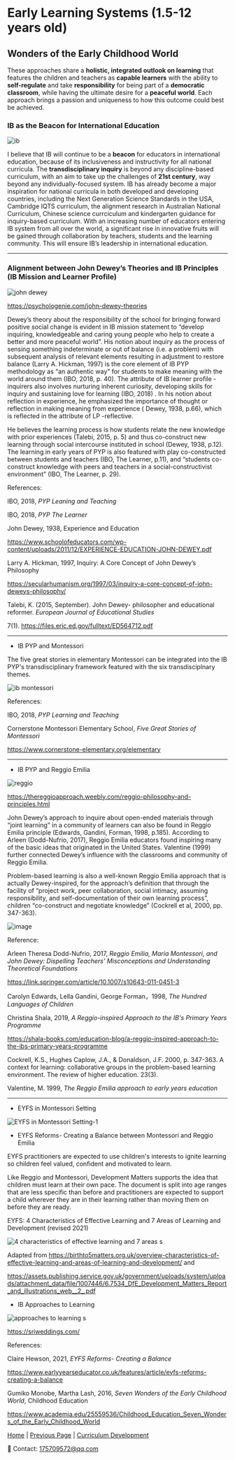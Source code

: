 # Early Learning Systems (1.5-12 years old)

## Wonders of the Early Childhood World

These approaches share a **holistic, integrated outlook on learning** that features the children and teachers as **capable learners** with the ability to **self-regulate** and take **responsibility** for being part of a **democratic classroom**, while having the ultimate desire for a **peaceful world**. Each approach brings a passion and uniqueness to how this outcome could best be achieved.

### IB as the Beacon for International Education

![ib](https://user-images.githubusercontent.com/109213222/184272273-3b6730eb-e8e4-42a7-adbb-bc33d31b84c4.png) 

I believe that IB will continue to be a **beacon** for educators in international education, because of its inclusiveness and instructivity for all national curricula. The **transdisciplinary inquiry** is beyond any discipline-based curriculum, with an aim to take up the challenges of **21st century**, way beyond any individually-focused system. IB has already become a major inspiration for national curricula in both developed and developing countries, including the Next Generation Science Standards in the USA, Cambridge IQTS curriculum, the alignment research in Australian National Curriculum, Chinese science currciculum and kindergarten guidance for inquiry-based curriculum. With an increasing number of educators entering IB system from all over the world, a significant rise in innovative fruits will be gained through collaboration by teachers, students and the learning community. This will ensure IB’s leadership in international education.

---

### Alignment between John Dewey’s Theories and IB Principles (IB Mission and Learner Profile)

![john dewey](https://user-images.githubusercontent.com/109213222/184272772-f0825a9c-5112-49bd-82a9-233237e0f674.jpg)

<https://psychologenie.com/john-dewey-theories>

Dewey’s theory about the responsibility of the school for bringing forward positive social change is evident in IB mission statement to “develop inquiring, knowledgeable and caring young people who help to create a better and more peaceful world”. 
His notion about inquiry as the process of sensing something indeterminate or out of balance (i.e. a problem) with subsequent analysis of relevant elements resulting in adjustment to restore balance (Larry A. Hickman, 1997) is the core element of IB PYP methodology as “an authentic way” for students to make meaning with the world around them (IBO, 2018, p. 40). The attribute of IB learner profile - inquirers also involves nurturing inherent curiosity, developing skills for inquiry and sustaining love for learning (IBO, 2018) . In his notion about reflection in experience, he emphasized the importance of thought or reflection in making meaning from experience ( Dewey, 1938, p.66), which is reflected in the attribute of LP -reflective.

He believes the learning process is how students relate the new knowledge with prior experiences (Talebi, 2015, p. 5) and thus co-construct new learning through social intercourse instituted in school (Dewey, 1938, p.12). The learning in early years of PYP is also featured with play co-constructed between students and teachers (IBO, The Learner, p.11), and “students co-construct knowledge with peers and teachers in a social-constructivist environment” (IBO, The Learner, p. 29).

References:

IBO, 2018, _PYP Leaning and Teaching_

IBO, 2018, _PYP The Learner_

John Dewey, 1938, Experience and Education

<https://www.schoolofeducators.com/wp-content/uploads/2011/12/EXPERIENCE-EDUCATION-JOHN-DEWEY.pdf>

Larry A. Hickman, 1997, Inquiry: A Core Concept of John Dewey’s Philosophy

<https://secularhumanism.org/1997/03/inquiry-a-core-concept-of-john-deweys-philosophy/>

Talebi, K. (2015, September). John Dewey- philosopher and educational reformer. _European Journal of Educational Studies_

7(1). <https://files.eric.ed.gov/fulltext/ED564712.pdf>

---

- IB PYP and Montessori

The five great stories in elementary Montessori can be integrated into the IB PYP's transdisciplinary framework featured with the six transdisciplnary themes.

![ib montessori](https://user-images.githubusercontent.com/109213222/182642145-68fab50d-521a-4811-8287-53a507756ee8.JPG)

References:

IBO, 2018, _PYP Learning and Teaching_

Cornerstone Montessori Elementary School, _Five Great Stories of Montessori_

<https://www.cornerstone-elementary.org/elementary>

---

- IB PYP and Reggio Emilia

![reggio](https://user-images.githubusercontent.com/109213222/184273228-3dab3494-cd35-427f-8db9-e89058103f77.jpg)

<https://thereggioapproach.weebly.com/reggio-philosophy-and-principles.html>

John Dewey’s approach to inquire about open-ended materials through “joint learning” in a community of learners can also be found in Reggio Emilia principle (Edwards, Gandini, Forman, 1998, p.185). According to Arleen (Dodd-Nufrio, 2017),  Reggio Emilia educators found inspiring many of the basic ideas that originated in the United States.  Valentine (1999) further connected Dewey’s influence with the classrooms and community of Reggio Emilia. 

Problem-based learning is also a well-known Reggio Emilia approach that is actually Dewey-inspired, for the approach’s definition that through the facility of “project work, peer collaboration, social intimacy, assuming responsibility, and self-documentation of their own learning process”, children “co-construct and negotiate knowledge” (Cockrell et al, 2000, pp. 347-363).

![image](https://user-images.githubusercontent.com/109213222/182643021-d4ee57b4-422f-47dd-a720-b99700ff1b27.png)

Reference:

Arleen Theresa Dodd-Nufrio, 2017, _Reggio Emilia, Maria Montessori, and John Dewey: Dispelling Teachers’ Misconceptions and Understanding Theoretical Foundations_

<https://link.springer.com/article/10.1007/s10643-011-0451-3>

Carolyn Edwards, Lella Gandini, George Forman，1998, _The Hundred Languages of Children_

Christina Shala, 2019, _A Reggio-inspired Approach to the IB's Primary Years Programme_

<https://shala-books.com/education-blog/a-reggio-inspired-approach-to-the-ibs-primary-years-programme>

Cockrell, K.S., Hughes Caplow, J.A., & Donaldson, J.F. 2000, p. 347-363. A context for learning: collaborative groups in the problem-based learning environment. The review of higher education. 23(3).

Valentine, M. 1999, _The Reggio Emilia approach to early years education_

---

- EYFS in Montessori Setting

![EYFS in Montessori Setting-1](https://user-images.githubusercontent.com/109213222/182642438-cbb64801-96fd-45b4-abd8-4d0a814abba2.JPG)

- EYFS Reforms- Creating a Balance between Montessori and Reggio Emilia

EYFS practitioners are expected to use children's interests to ignite learning so children feel valued, confident and motivated to learn.

Like Reggio and Montessori, Development Matters supports the idea that children must learn at their own pace. The document is split into age ranges that are less specific than before and practitioners are expected to support a child wherever they are in their learning rather than moving them on before they are ready.

EYFS: 4 Characteristics of Effective Learning and 7 Areas of Learning and Development (revised 2021)

![4 characteristics of effective learning and 7 areas s](https://user-images.githubusercontent.com/109213222/182883574-6feb3e4c-4265-416b-a12d-706f2248ccd6.JPG)

Adapted from <https://birthto5matters.org.uk/overview-characteristics-of-effective-learning-and-areas-of-learning-and-development/> and

<https://assets.publishing.service.gov.uk/government/uploads/system/uploads/attachment_data/file/1007446/6.7534_DfE_Development_Matters_Report_and_illustrations_web__2_.pdf>

- IB Approaches to Learning

![approaches to learning s](https://user-images.githubusercontent.com/109213222/182887287-c717a61f-82b9-4efe-a6ef-162f4007701c.PNG)

<https://sriweddings.com/>

References:

Claire Hewson, 2021, _EYFS Reforms- Creating a Balance_

<https://www.earlyyearseducator.co.uk/features/article/eyfs-reforms-creating-a-balance>

Gumiko Monobe, Martha Lash, 2016, _Seven Wonders of the Early Childhood World_, Childhood Education

<https://www.academia.edu/25559536/Childhood_Education_Seven_Wonders_of_the_Early_Childhood_World>

 [Home](./README.md) | [Previous Page](./differentiatedinstruction.md) | [Curriculum Development](./curriculum.md)

 📧 Contact:
<175709572@qq.com>
